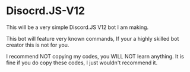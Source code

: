 # Disocrd.JS-V12
This will be a very simple Discord.JS V12 bot I am making. 

This bot will feature very known commands, If your a highly skilled bot creator this is not for you.

I recommend NOT copying my codes, you WILL NOT learn anything. It is fine if you do copy these codes, I just wouldn't recommend it.
